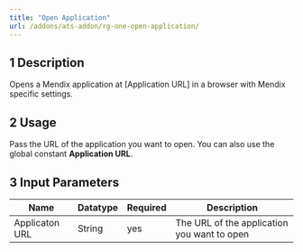 ```yaml
---
title: "Open Application"
url: /addons/ats-addon/rg-one-open-application/
---
```


## 1 Description

Opens a Mendix application at [Application URL] in a browser with
Mendix specific settings.

## 2 Usage

Pass the URL of the application you want to open. You can also use the global constant **Application URL**.

## 3 Input Parameters

Name | Datatype | Required | Description
--- | --- | --- | ---
Applicaton URL | String | yes | The URL of the application you want to open
